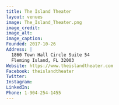 ```yaml
---
title: The Island Theater
layout: venues
image: The_Island_Theater.png
image_credit:
image_alt:
image_caption:
Founded: 2017-10-26
Address: |
  1860 Town Hall Circle Suite 54
  Fleming Island, FL 32003
Website: https://www.theislandtheater.com
Facebook: theislandtheater
Twitter: 
Instagram: 
LinkedIn: 
Phone: 1-904-254-1455
---
```

